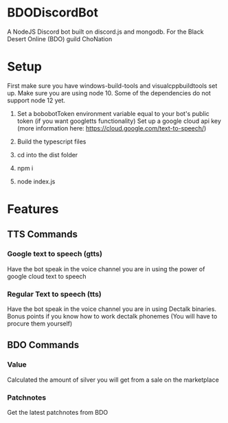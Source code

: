 # BDODiscordBot
A NodeJS Discord bot built on discord.js and mongodb.
For the Black Desert Online (BDO) guild ChoNation

# Setup

First make sure you have windows-build-tools and visualcppbuildtools set up.
Make sure you are using node 10. Some of the dependencies do not support node 12 yet.

1. Set a bobobotToken environment variable equal to your bot's public token
(if you want googletts functionality) Set up a google cloud api key (more information here: https://cloud.google.com/text-to-speech/)

2. Build the typescript files

3. cd into the dist folder

4. npm i

5. node index.js

# Features

## TTS Commands

### Google text to speech (gtts)
Have the bot speak in the voice channel you are in using the power of google cloud text to speech

### Regular Text to speech (tts)
Have the bot speak in the voice channel you are in using Dectalk binaries. Bonus points if you know how to work dectalk phonemes
(You will have to procure them yourself)

## BDO Commands

### Value
Calculated the amount of silver you will get from a sale on the marketplace

### Patchnotes
Get the latest patchnotes from BDO

